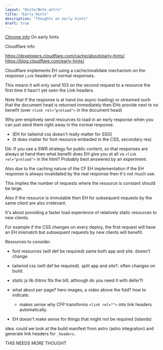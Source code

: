 ```yaml
---
layout: "@site/Note.astro"
title: "Early Hints"
description: "Thoughts on early hints"
draft: true
---
```


[Chrome info](https://developer.chrome.com/blog/early-hints/) On early hints

Cloudflare info

https://developers.cloudflare.com/cache/about/early-hints/
https://blog.cloudflare.com/early-hints/

Cloudflare implements EH using a cache/invalidate mechanism on the
response `Link` headers of normal responses.

This means it will only send 103 on the second request to a resource
the first time it hasn't yet seen the Link headers.

Note that if the response is at hand (no async loading) or streamed
such that the document head is returned immediately then EHs provide 
next to no benefit (over `<link rel="preload">` in the document head)

Why pre-emptively send resources to load in an early response when you 
can just send them right away in the normal response.
  - (EH for tailwind css doesn't really matter for SSG)
  - (it does matter for font resource embeded in the CSS, secondary res)

DA: If you use a SWR strategy for public content, so that responses are always
at hand then what benefit does EH give you at all vs `<link rel="preload">` in the
html? Probably best answered by an experiment.

Also due to the caching nature of the CF EH implementation if the 
EH response is always invalidated by the real response then it's not much 
use. 

This implies the number of requests where the resource is constant should
be large. 

Also if the resource is immutable then EH for subsequent requests by the same
client are also irrelevant.

It's about providing a faster load experience of relatively static resources 
to new clients.

For example if the CSS changes on every deploy, the first request will have an
EH mismatch but subsequent requests by new clients will benefit.

Resources to consider.
- font resources (will def be required) same both app and site. doesn't change.
- tailwind css (will def be required). split app and site?. often changes on build.
- static js lib (htmx fits the bill, although do you need it with defer?)

- what about per page? hero images, a video above the fold? how to indicate.
  - makes sense why CFP transforms `<link rel="">` into link headers automatically.

- EH doesn't make sense for things that might not be required (islands)

idea: could we look at the build manifest from astro (astro integration)
and generate link headers for `_headers`.

THIS NEEDS MORE THOUGHT

